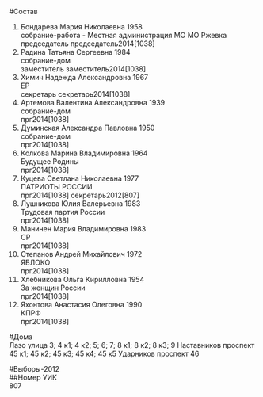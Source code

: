 #Состав  
1. Бондарева Мария Николаевна 1958  
    собрание-работа - Местная администрация МО МО Ржевка  
    председатель председатель2014[1038]  
2. Радина Татьяна Сергеевна 1984  
    собрание-дом  
    заместитель заместитель2014[1038]  
3. Химич Надежда Александровна 1967  
    ЕР  
    секретарь секретарь2014[1038]  
4. Артемова Валентина Александровна 1939  
    собрание-дом  
    прг2014[1038]  
5. Думинская Александра Павловна 1950  
    собрание-дом  
    прг2014[1038]  
6. Колкова Марина Владимировна 1964  
    Будущее Родины  
    прг2014[1038]  
7. Куцева Светлана Николаевна 1977  
    ПАТРИОТЫ РОССИИ  
    прг2014[1038] секретарь2012[807]  
8. Лушникова Юлия Валерьевна 1983  
    Трудовая партия России  
    прг2014[1038]  
9. Манинен Мария Владимировна 1983  
    СР  
    прг2014[1038]  
10. Степанов Андрей Михайлович 1972  
    ЯБЛОКО  
    прг2014[1038]  
11. Хлебникова Ольга Кирилловна 1954  
    За женщин России  
    прг2014[1038]  
12. Яхонтова Анастасия Олеговна 1990  
    КПРФ  
    прг2014[1038]  
  
#Дома  
Лазо улица 3; 4 к1; 4 к2; 5; 6; 7; 8 к1; 8 к2; 8 к3; 9 Наставников проспект 45 к1; 45 к2; 45 к3; 45 к4; 45 к5 Ударников проспект 46  
  
#Выборы-2012  
##Номер УИК  
807  
